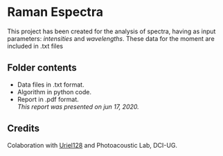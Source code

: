 # Raman Espectra
This project has been created for the analysis of spectra, having as input parameters: _intensities_ and _wavelengths_.
These data for the moment are included in .txt files


## Folder contents
* Data files in .txt format.
* Algorithm in python code.
* Report in .pdf format.<br>
_This report was presented on jun 17, 2020._


## Credits

Colaboration with [Uriel128](https://github.com/Uriel148/Analisis_Datos_Espectro) and Photoacoustic Lab, DCI-UG.
